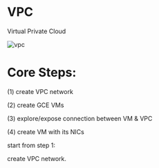 # VPC
Virtual Private Cloud

![vpc](https://cdn.qwiklabs.com/OBtRY37ZCmWiHi%2FHsG8XCSGDBfsuKk3IMJVgQscsg2E%3D)

# Core Steps:

(1) create VPC network

(2) create GCE VMs

(3) explore/expose connection between VM & VPC

(4) create VM with its NICs

start from step 1:

create VPC network.
